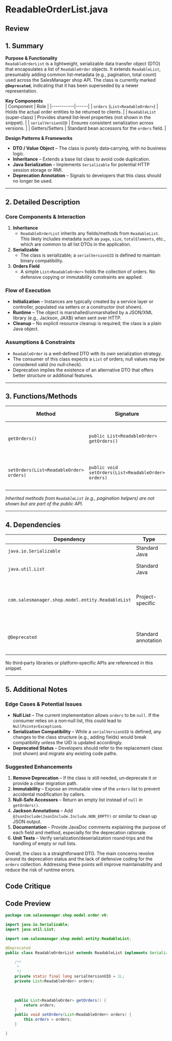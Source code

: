 # ReadableOrderList.java

## Review

## 1. Summary  
**Purpose & Functionality**  
`ReadableOrderList` is a lightweight, serializable data transfer object (DTO) that encapsulates a list of `ReadableOrder` objects. It extends `ReadableList`, presumably adding common list‑metadata (e.g., pagination, total count) used across the SalesManager shop API. The class is currently marked **`@Deprecated`**, indicating that it has been superseded by a newer representation.

**Key Components**  
| Component | Role |
|-----------|------|
| `orders` (`List<ReadableOrder>`) | Holds the actual order entities to be returned to clients. |
| `ReadableList` (super‑class) | Provides shared list‑level properties (not shown in the snippet). |
| `serialVersionUID` | Ensures consistent serialization across versions. |
| Getters/Setters | Standard bean accessors for the `orders` field. |

**Design Patterns & Frameworks**  
- **DTO / Value Object** – The class is purely data‑carrying, with no business logic.  
- **Inheritance** – Extends a base list class to avoid code duplication.  
- **Java Serialization** – Implements `Serializable` for potential HTTP session storage or RMI.  
- **Deprecation Annotation** – Signals to developers that this class should no longer be used.

---

## 2. Detailed Description  

### Core Components & Interaction  
1. **Inheritance**  
   - `ReadableOrderList` inherits any fields/methods from `ReadableList`. This likely includes metadata such as `page`, `size`, `totalElements`, etc., which are common to all list DTOs in the application.  
2. **Serializable**  
   - The class is serializable; a `serialVersionUID` is defined to maintain binary compatibility.  
3. **Orders Field**  
   - A simple `List<ReadableOrder>` holds the collection of orders. No defensive copying or immutability constraints are applied.

### Flow of Execution  
- **Initialization** – Instances are typically created by a service layer or controller, populated via setters or a constructor (not shown).  
- **Runtime** – The object is marshalled/unmarshalled by a JSON/XML library (e.g., Jackson, JAXB) when sent over HTTP.  
- **Cleanup** – No explicit resource cleanup is required; the class is a plain Java object.

### Assumptions & Constraints  
- `ReadableOrder` is a well‑defined DTO with its own serialization strategy.  
- The consumer of this class expects a `List` of orders; null values may be considered valid (no null‑check).  
- Deprecation implies the existence of an alternative DTO that offers better structure or additional features.

---

## 3. Functions/Methods  

| Method | Signature | Purpose | Inputs | Outputs | Side Effects |
|--------|-----------|---------|--------|---------|--------------|
| `getOrders()` | `public List<ReadableOrder> getOrders()` | Retrieve the current list of orders. | None | The `List<ReadableOrder>` reference stored in the object. | None |
| `setOrders(List<ReadableOrder> orders)` | `public void setOrders(List<ReadableOrder> orders)` | Replace the current list of orders. | A `List<ReadableOrder>` to assign. | None | Updates the internal `orders` field. |

*Inherited methods from `ReadableList` (e.g., pagination helpers) are not shown but are part of the public API.*

---

## 4. Dependencies  

| Dependency | Type | Comments |
|------------|------|----------|
| `java.io.Serializable` | Standard Java | Enables serialization. |
| `java.util.List` | Standard Java | Generic collection for orders. |
| `com.salesmanager.shop.model.entity.ReadableList` | Project-specific | Base class for list DTOs; likely provides pagination fields. |
| `@Deprecated` | Standard annotation | Indicates the class should not be used in new code. |

No third‑party libraries or platform‑specific APIs are referenced in this snippet.

---

## 5. Additional Notes  

### Edge Cases & Potential Issues  
- **Null List** – The current implementation allows `orders` to be `null`. If the consumer relies on a non‑null list, this could lead to `NullPointerException`s.  
- **Serialization Compatibility** – While a `serialVersionUID` is defined, any changes to the class structure (e.g., adding fields) would break compatibility unless the UID is updated accordingly.  
- **Deprecated Status** – Developers should refer to the replacement class (not shown) and migrate any existing code paths.

### Suggested Enhancements  
1. **Remove Deprecation** – If the class is still needed, un‑deprecate it or provide a clear migration path.  
2. **Immutability** – Expose an immutable view of the `orders` list to prevent accidental modification by callers.  
3. **Null‑Safe Accessors** – Return an empty list instead of `null` in `getOrders()`.  
4. **Jackson Annotations** – Add `@JsonInclude(JsonInclude.Include.NON_EMPTY)` or similar to clean up JSON output.  
5. **Documentation** – Provide JavaDoc comments explaining the purpose of each field and method, especially for the deprecation rationale.  
6. **Unit Tests** – Verify serialization/deserialization round‑trips and the handling of empty or null lists.

Overall, the class is a straightforward DTO. The main concerns revolve around its deprecation status and the lack of defensive coding for the `orders` collection. Addressing these points will improve maintainability and reduce the risk of runtime errors.

## Code Critique



## Code Preview

```java
package com.salesmanager.shop.model.order.v0;

import java.io.Serializable;
import java.util.List;

import com.salesmanager.shop.model.entity.ReadableList;

@Deprecated
public class ReadableOrderList extends ReadableList implements Serializable {

	/**
	 * 
	 */
	private static final long serialVersionUID = 1L;
	private List<ReadableOrder> orders;
	
	
	
	public List<ReadableOrder> getOrders() {
		return orders;
	}
	public void setOrders(List<ReadableOrder> orders) {
		this.orders = orders;
	}

}



```
